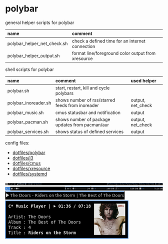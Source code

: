 # polybar

general helper scripts for polybar

| name                        | comment                                            |
| :-------------------------- | :------------------------------------------------- |
| polybar_helper_net_check.sh | check a defined time for an internet connection    |
| polybar_helper_output.sh    | format line/foreground color output from xresource |

shell scripts for polybar

| name                 | comment                                          | used helper       |
| :------------------- | :----------------------------------------------- | :---------------- |
| polybar.sh           | start, restart, kill and cycle polybars          |                   |
| polybar_inoreader.sh | shows number of rss/starred feeds from inoreader | output, net_check |
| polybar_music.sh     | cmus statusbar and notification                  | output            |
| polybar_pacman.sh    | shows number of package updates from pacman/aur  | output, net_check |
| polybar_services.sh  | shows status of defined services                 | output            |

config files:

- [dotfiles/polybar](https://github.com/mrdotx/dotfiles/tree/master/.config/polybar)
- [dotfiles/i3](https://github.com/mrdotx/dotfiles/tree/master/.config/i3)
- [dotfiles/cmus](https://github.com/mrdotx/dotfiles/tree/master/.config/cmus)
- [dotfiles/xresource](https://github.com/mrdotx/dotfiles/tree/master/.config/X11)
- [dotfiles/systemd](https://github.com/mrdotx/dotfiles/tree/master/.config/systemd/user)

![monitor1](screenshot_monitor1.png)
![monitor2](screenshot_monitor2.png)
![cmus polybar](screenshot_cmus_polybar.png)
![cmus notify](screenshot_cmus_notify.png)
